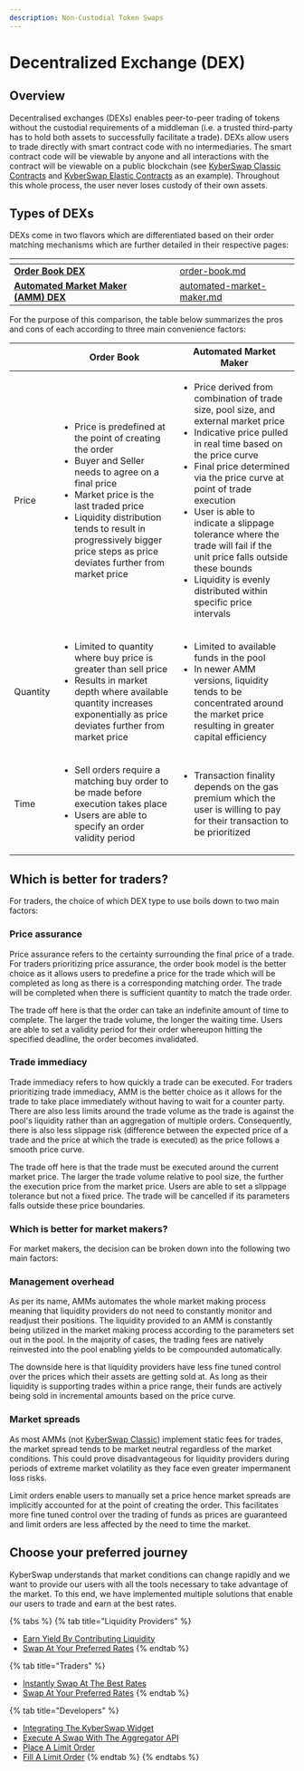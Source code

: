 ```yaml
---
description: Non-Custodial Token Swaps
---
```


# Decentralized Exchange (DEX)

## Overview

Decentralised exchanges (DEXs) enables peer-to-peer trading of tokens without the custodial requirements of a middleman (i.e. a trusted third-party has to hold both assets to successfully facilitate a trade). DEXs allow users to trade directly with smart contract code with no intermediaries. The smart contract code will be viewable by anyone and all interactions with the contract will be viewable on a public blockchain (see [KyberSwap Classic Contracts](../../../liquidity-solutions/kyberswap-classic/contracts/classic-contract-addresses.md) and [KyberSwap Elastic Contracts](../../../liquidity-solutions/kyberswap-elastic/contracts/elastic-contract-addresses.md) as an example). Throughout this whole process, the user never loses custody of their own assets.

## Types of DEXs

DEXs come in two flavors which are differentiated based on their order matching mechanisms which are further detailed in their respective pages:

<table data-card-size="large" data-view="cards"><thead><tr><th></th><th data-hidden></th><th data-hidden></th><th data-hidden data-card-target data-type="content-ref"></th></tr></thead><tbody><tr><td><a href="order-book.md"><strong>Order Book DEX</strong></a></td><td></td><td></td><td><a href="order-book.md">order-book.md</a></td></tr><tr><td><a href="automated-market-maker.md"><strong>Automated Market Maker (AMM) DEX</strong></a></td><td></td><td></td><td><a href="automated-market-maker.md">automated-market-maker.md</a></td></tr></tbody></table>

For the purpose of this comparison, the table below summarizes the pros and cons of each according to three main convenience factors:

|          | Order Book                                                                                                                                                                                                                                                                                                     | Automated Market Maker                                                                                                                                                                                                                                                                                                                                                                                                                                         |
| -------- | -------------------------------------------------------------------------------------------------------------------------------------------------------------------------------------------------------------------------------------------------------------------------------------------------------------- | -------------------------------------------------------------------------------------------------------------------------------------------------------------------------------------------------------------------------------------------------------------------------------------------------------------------------------------------------------------------------------------------------------------------------------------------------------------- |
| Price    | <ul><li>Price is predefined at the point of creating the order</li><li>Buyer and Seller needs to agree on a final price</li><li>Market price is the last traded price</li><li>Liquidity distribution tends to result in progressively bigger price steps as price deviates further from market price</li></ul> | <ul><li>Price derived from combination of trade size, pool size, and external market price</li><li>Indicative price pulled in real time based on the price curve</li><li>Final price determined via the price curve at point of trade execution</li><li>User is able to indicate a slippage tolerance where the trade will fail if the unit price falls outside these bounds</li><li>Liquidity is evenly distributed within specific price intervals</li></ul> |
| Quantity | <ul><li>Limited to quantity where buy price is greater than sell price</li><li>Results in market depth where available quantity increases exponentially as price deviates further from market price</li></ul>                                                                                                  | <ul><li>Limited to available funds in the pool</li><li>In newer AMM versions, liquidity tends to be concentrated around the market price resulting in greater capital efficiency</li></ul>                                                                                                                                                                                                                                                                     |
| Time     | <ul><li>Sell orders require a matching buy order to be made before execution takes place</li><li>Users are able to specify an order validity period</li></ul>                                                                                                                                                  | <ul><li>Transaction finality depends on the gas premium which the user is willing to pay for their transaction to be prioritized</li></ul>                                                                                                                                                                                                                                                                                                                     |

## Which is better for traders?

For traders, the choice of which DEX type to use boils down to two main factors:&#x20;

### **Price assurance**

Price assurance refers to the certainty surrounding the final price of a trade. For traders prioritizing price assurance, the order book model is the better choice as it allows users to predefine a price for the trade which will be completed as long as there is a corresponding matching order. The trade will be completed when there is sufficient quantity to match the trade order.

The trade off here is that the order can take an indefinite amount of time to complete. The larger the trade volume, the longer the waiting time. Users are able to set a validity period for their order whereupon hitting the specified deadline, the order becomes invalidated.

### **Trade immediacy**

Trade immediacy refers to how quickly a trade can be executed. For traders prioritizing trade immediacy, AMM is the better choice as it allows for the trade to take place immediately without having to wait for a counter party. There are also less limits around the trade volume as the trade is against the pool's liquidity rather than an aggregation of multiple orders. Consequently, there is also less slippage risk (difference between the expected price of a trade and the price at which the trade is executed) as the price follows a smooth price curve.

The trade off here is that the trade must be executed around the current market price. The larger the trade volume relative to pool size, the further the execution price from the market price. Users are able to set a slippage tolerance but not a fixed price. The trade will be cancelled if its parameters falls outside these price boundaries.

### Which is better for market makers?

For market makers, the decision can be broken down into the following two main factors:

### Management overhead

As per its name, AMMs automates the whole market making process meaning that liquidity providers do not need to constantly monitor and readjust their positions. The liquidity provided to an AMM is constantly being utilized in the market making process according to the parameters set out in the pool. In the majority of cases, the trading fees are natively reinvested into the pool enabling yields to be compounded automatically.

The downside here is that liquidity providers have less fine tuned control over the prices which their assets are getting sold at. As long as their liquidity is supporting trades within a price range, their funds are actively being sold in incremental amounts based on the price curve.&#x20;

### Market spreads

As most AMMs (not [KyberSwap Classic](../../../liquidity-solutions/kyberswap-classic/)) implement static fees for trades, the market spread tends to be market neutral regardless of the market conditions. This could prove disadvantageous for liquidity providers during periods of extreme market volatility as they face even greater impermanent loss risks.

Limit orders enable users to manually set a price hence market spreads are implicitly accounted for  at the point of creating the order. This facilitates more fine tuned control over the trading of funds as prices are guaranteed and limit orders are less affected by the need to time the market.

## Choose your preferred journey

KyberSwap understands that market conditions can change rapidly and we want to provide our users with all the tools necessary to take advantage of the market. To this end, we have implemented multiple solutions that enable our users to trade and earn at the best rates.

{% tabs %}
{% tab title="Liquidity Providers" %}
* [Earn Yield By Contributing Liquidity](../../../kyberswap-solutions/kyberswap-interface/user-guides/earn-yield-by-contributing-liquidity.md)
* [Swap At Your Preferred Rates](../../../kyberswap-solutions/kyberswap-interface/user-guides/trade-at-your-preferred-rates.md)
{% endtab %}

{% tab title="Traders" %}
* [Instantly Swap At The Best Rates](../../../kyberswap-solutions/kyberswap-interface/user-guides/instantly-swap-at-the-best-rates.md)
* [Swap At Your Preferred Rates](../../../kyberswap-solutions/kyberswap-interface/user-guides/trade-at-your-preferred-rates.md)
{% endtab %}

{% tab title="Developers" %}
* [Integrating The KyberSwap Widget](../../../kyberswap-solutions/kyberswap-widget/developer-guides/integrating-the-kyberswap-widget.md)
* [Execute A Swap With The Aggregator API](../../../kyberswap-solutions/kyberswap-aggregator/developer-guides/execute-a-swap-with-the-aggregator-api.md)
* [Place A Limit Order](../../../kyberswap-solutions/limit-order/developer-guides/place-a-limit-order.md)
* [Fill A Limit Order](../../../kyberswap-solutions/limit-order/developer-guides/fill-a-limit-order.md)
{% endtab %}
{% endtabs %}
